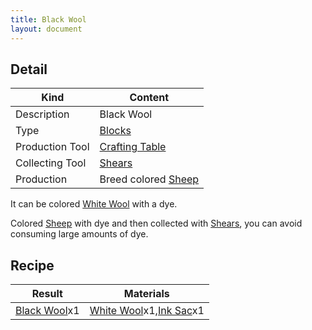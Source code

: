 ```yaml
---
title: Black Wool
layout: document
---
```

## Detail

|Kind|Content|
|---|---|
|Description|Black Wool|
|Type|[Blocks](Blocks)|
|Production Tool|[Crafting Table](Crafting_Table)|
|Collecting Tool|[Shears](Shears)|
|Production|Breed colored [Sheep](Sheep)|

It can be colored [White Wool](White_Wool) with a dye.

Colored [Sheep](Sheep) with dye and then collected with [Shears](Shears), you can avoid consuming large amounts of dye.

## Recipe

|Result|Materials|
|---|---|
|[Black Wool](Black_Wool)x1|[White Wool](White_Wool)x1,[Ink Sac](Ink_Sac)x1|

